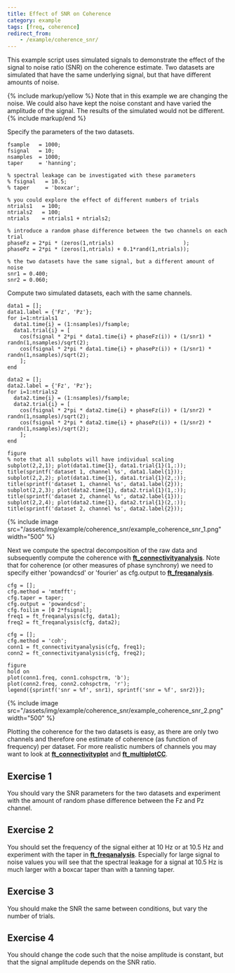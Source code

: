 ```yaml
---
title: Effect of SNR on Coherence
category: example
tags: [freq, coherence]
redirect_from:
    - /example/coherence_snr/
---
```


This example script uses simulated signals to demonstrate the effect of the signal to noise ratio (SNR) on the coherence estimate. Two datasets are simulated that have the same underlying signal, but that have different amounts of noise.

{% include markup/yellow %}
Note that in this example we are changing the noise. We could also have kept the noise constant and have varied the amplitude of the signal. The results of the simulated would not be different.
{% include markup/end %}

Specify the parameters of the two datasets.

    fsample   = 1000;
    fsignal   = 10;
    nsamples  = 1000;
    taper     = 'hanning';

    % spectral leakage can be investigated with these parameters
    % fsignal   = 10.5;
    % taper     = 'boxcar';

    % you could explore the effect of different numbers of trials
    ntrials1   = 100;
    ntrials2   = 100;
    ntrials    = ntrials1 + ntrials2;
    
    % introduce a random phase difference between the two channels on each trial
    phaseFz = 2*pi * (zeros(1,ntrials)                      );
    phasePz = 2*pi * (zeros(1,ntrials) + 0.1*rand(1,ntrials));

    % the two datasets have the same signal, but a different amount of noise
    snr1 = 0.400;
    snr2 = 0.060;

Compute two simulated datasets, each with the same channels.

    data1 = [];
    data1.label = {'Fz', 'Pz'};
    for i=1:ntrials1
      data1.time{i} = (1:nsamples)/fsample;
      data1.trial{i} = [
        cos(fsignal * 2*pi * data1.time{i} + phaseFz(i)) + (1/snr1) * randn(1,nsamples)/sqrt(2);
        cos(fsignal * 2*pi * data1.time{i} + phasePz(i)) + (1/snr1) * randn(1,nsamples)/sqrt(2);
        ];
    end

    data2 = [];
    data2.label = {'Fz', 'Pz'};
    for i=1:ntrials2
      data2.time{i} = (1:nsamples)/fsample;
      data2.trial{i} = [
        cos(fsignal * 2*pi * data2.time{i} + phaseFz(i)) + (1/snr2) * randn(1,nsamples)/sqrt(2);
        cos(fsignal * 2*pi * data2.time{i} + phasePz(i)) + (1/snr2) * randn(1,nsamples)/sqrt(2);
        ];
    end

    figure
    % note that all subplots will have individual scaling
    subplot(2,2,1); plot(data1.time{1}, data1.trial{1}(1,:)); title(sprintf('dataset 1, channel %s', data1.label{1}));
    subplot(2,2,2); plot(data1.time{1}, data1.trial{1}(2,:)); title(sprintf('dataset 1, channel %s', data1.label{2}));
    subplot(2,2,3); plot(data2.time{1}, data2.trial{1}(1,:)); title(sprintf('dataset 2, channel %s', data2.label{1}));
    subplot(2,2,4); plot(data2.time{1}, data2.trial{1}(2,:)); title(sprintf('dataset 2, channel %s', data2.label{2}));

{% include image src="/assets/img/example/coherence_snr/example_coherence_snr_1.png" width="500" %}

Next we compute the spectral decomposition of the raw data and subsequently compute the coherence with **[ft_connectivityanalysis](/reference/ft_connectivityanalysis)**. Note that for coherence (or other measures of phase synchrony) we need to specify either 'powandcsd' or 'fourier' as cfg.output to **[ft_freqanalysis](/reference/ft_freqanalysis)**.

    cfg = [];
    cfg.method = 'mtmfft';
    cfg.taper = taper;
    cfg.output = 'powandcsd';
    cfg.foilim = [0 2*fsignal];
    freq1 = ft_freqanalysis(cfg, data1);
    freq2 = ft_freqanalysis(cfg, data2);

    cfg = [];
    cfg.method = 'coh';
    conn1 = ft_connectivityanalysis(cfg, freq1);
    conn2 = ft_connectivityanalysis(cfg, freq2);

    figure
    hold on
    plot(conn1.freq, conn1.cohspctrm, 'b');
    plot(conn2.freq, conn2.cohspctrm, 'r');
    legend({sprintf('snr = %f', snr1), sprintf('snr = %f', snr2)});

{% include image src="/assets/img/example/coherence_snr/example_coherence_snr_2.png" width="500" %}

Plotting the coherence for the two datasets is easy, as there are only two channels and therefore one estimate of coherence (as function of frequency) per dataset. For more realistic numbers of channels you may want to look at **[ft_connectivityplot](/reference/ft_connectivityplot)** and **[ft_multiplotCC](/reference/ft_multiplotCC)**.

## Exercise 1

You should vary the SNR parameters for the two datasets and experiment with the amount of random phase difference between the Fz and Pz channel.

## Exercise 2

You should set the frequency of the signal either at 10 Hz or at 10.5 Hz and experiment with the taper in **[ft_freqanalysis](/reference/ft_freqanalysis)**. Especially for large signal to noise values you will see that the spectral leakage for a signal at 10.5 Hz is much larger with a boxcar taper than with a tanning taper.

## Exercise 3

You should make the SNR the same between conditions, but vary the number of trials.

## Exercise 4

You should change the code such that the noise amplitude is constant, but that the signal amplitude depends on the SNR ratio.

